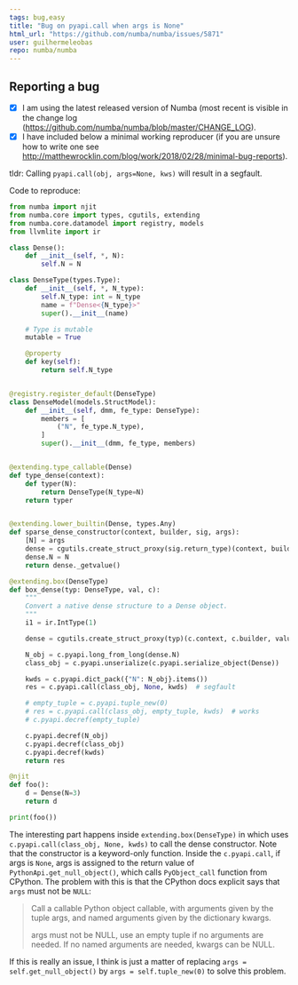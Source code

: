 ```yaml
---
tags: bug,easy
title: "Bug on pyapi.call when args is None"
html_url: "https://github.com/numba/numba/issues/5871"
user: guilhermeleobas
repo: numba/numba
---
```


## Reporting a bug

- [x] I am using the latest released version of Numba (most recent is visible in
 the change log (https://github.com/numba/numba/blob/master/CHANGE_LOG).
- [x] I have included below a minimal working reproducer (if you are unsure how
 to write one see http://matthewrocklin.com/blog/work/2018/02/28/minimal-bug-reports).

tldr: Calling `pyapi.call(obj, args=None, kws)` will result in a segfault.

Code to reproduce:

```python
from numba import njit
from numba.core import types, cgutils, extending
from numba.core.datamodel import registry, models
from llvmlite import ir

class Dense():
    def __init__(self, *, N):
        self.N = N

class DenseType(types.Type):
    def __init__(self, *, N_type):
        self.N_type: int = N_type
        name = f"Dense<{N_type}>"
        super().__init__(name)

    # Type is mutable
    mutable = True

    @property
    def key(self):
        return self.N_type


@registry.register_default(DenseType)
class DenseModel(models.StructModel):
    def __init__(self, dmm, fe_type: DenseType):
        members = [
            ("N", fe_type.N_type),
        ]
        super().__init__(dmm, fe_type, members)


@extending.type_callable(Dense)
def type_dense(context):
    def typer(N):
        return DenseType(N_type=N)
    return typer


@extending.lower_builtin(Dense, types.Any)
def sparse_dense_constructor(context, builder, sig, args):
    [N] = args
    dense = cgutils.create_struct_proxy(sig.return_type)(context, builder)
    dense.N = N
    return dense._getvalue()

@extending.box(DenseType)
def box_dense(typ: DenseType, val, c):
    """
    Convert a native dense structure to a Dense object.
    """
    i1 = ir.IntType(1)

    dense = cgutils.create_struct_proxy(typ)(c.context, c.builder, value=val)

    N_obj = c.pyapi.long_from_long(dense.N)
    class_obj = c.pyapi.unserialize(c.pyapi.serialize_object(Dense))

    kwds = c.pyapi.dict_pack({"N": N_obj}.items())
    res = c.pyapi.call(class_obj, None, kwds)  # segfault

    # empty_tuple = c.pyapi.tuple_new(0)
    # res = c.pyapi.call(class_obj, empty_tuple, kwds)  # works
    # c.pyapi.decref(empty_tuple)

    c.pyapi.decref(N_obj)
    c.pyapi.decref(class_obj)
    c.pyapi.decref(kwds)
    return res

@njit
def foo():
    d = Dense(N=3)
    return d

print(foo())
```

The interesting part happens inside `extending.box(DenseType)` in which uses `c.pyapi.call(class_obj, None, kwds)` to call the dense constructor. Note that the constructor is a keyword-only function. Inside the `c.pyapi.call`, if args is `None`, args is assigned to the return value of `PythonApi.get_null_object()`, which calls `PyObject_call` function from CPython. The problem with this is that the CPython docs explicit says that `args` must not be `NULL`:

> Call a callable Python object callable, with arguments given by the tuple args, and named arguments given by the dictionary kwargs.
>
>args must not be NULL, use an empty tuple if no arguments are needed. If no named arguments are needed, kwargs can be NULL.

If this is really an issue, I think is just a matter of replacing `args = self.get_null_object()` by `args = self.tuple_new(0)` to solve this problem.



